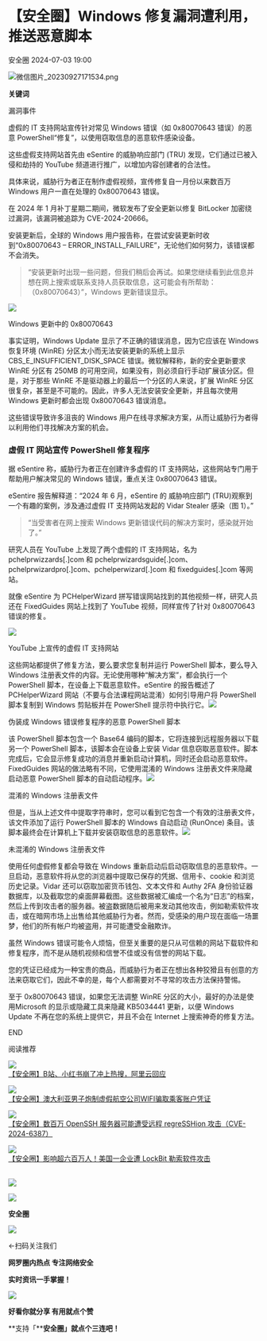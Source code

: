 #  【安全圈】Windows 修复漏洞遭利用，推送恶意脚本   
 安全圈   2024-07-03 19:00  
  
![](https://mmbiz.qpic.cn/sz_mmbiz_png/aBHpjnrGylgOvEXHviaXu1fO2nLov9bZ055v7s8F6w1DD1I0bx2h3zaOx0Mibd5CngBwwj2nTeEbupw7xpBsx27Q/640?wx_fmt=png&from=appmsg "微信图片_20230927171534.png")  
  
  
**关键词**  
  
  
  
漏洞事件  
  
  
虚假的 IT 支持网站宣传针对常见 Windows 错误（如 0x80070643 错误）的恶意 PowerShell“修复”，以使用窃取信息的恶意软件感染设备。  
  
这些虚假支持网站首先由 eSentire 的威胁响应部门 (TRU) 发现，它们通过已被入侵和劫持的 YouTube 频道进行推广，以增加内容创建者的合法性。  
  
具体来说，威胁行为者正在制作虚假视频，宣传修复自一月份以来数百万 Windows 用户一直在处理的 0x80070643 错误。  
  
在 2024 年 1 月补丁星期二期间，微软发布了安全更新以修复 BitLocker 加密绕过漏洞，该漏洞被追踪为 CVE-2024-20666。  
  
安装更新后，全球的 Windows 用户报告称，在尝试安装更新时收到“0x80070643 – ERROR_INSTALL_FAILURE”，无论他们如何努力，该错误都不会消失。  
> “安装更新时出现一些问题，但我们稍后会再试。如果您继续看到此信息并想在网上搜索或联系支持人员获取信息，这可能会有所帮助：（0x80070643）”，Windows 更新错误显示。  
  
  
![](https://mmbiz.qpic.cn/sz_mmbiz_png/aBHpjnrGylg5HmJHohtKbicUic2JlWJ2xG6iaC1t0HTLo0t561v3RG1VqIfVGX6ZSa7cwugnWa7r7uXOB3aIJI4PA/640?wx_fmt=png&from=appmsg "")  
  
Windows 更新中的 0x80070643  
  
  
事实证明，Windows Update 显示了不正确的错误消息，因为它应该在 Windows 恢复环境 (WinRE) 分区太小而无法安装更新的系统上显示 CBS_E_INSUFFICIENT_DISK_SPACE 错误。微软解释称，新的安全更新要求 WinRE 分区有 250MB 的可用空间，如果没有，则必须自行手动扩展该分区。但是，对于那些 WinRE 不是驱动器上的最后一个分区的人来说，扩展 WinRE 分区很复杂，甚至是不可能的。因此，许多人无法安装安全更新，并且每次使用 Windows 更新时都会出现 0x80070643 错误消息。  
  
这些错误导致许多沮丧的 Windows 用户在线寻求解决方案，从而让威胁行为者得以利用他们寻找解决方案的机会。  
### 虚假 IT 网站宣传 PowerShell 修复程序  
  
据 eSentire 称，威胁行为者正在创建许多虚假的 IT 支持网站，这些网站专门用于帮助用户解决常见的 Windows 错误，重点关注 0x80070643 错误。  
  
eSentire 报告解释道：“2024 年 6 月，eSentire 的 威胁响应部门 (TRU)观察到一个有趣的案例，涉及通过虚假 IT 支持网站发起的 Vidar Stealer 感染（图 1）。”  
> “当受害者在网上搜索 Windows 更新错误代码的解决方案时，感染就开始了。”  
  
  
研究人员在 YouTube 上发现了两个虚假的 IT 支持网站，名为 pchelprwizzards[.]com 和 pchelprwizardsguide[.]com、pchelprwizardpro[.]com、pchelperwizard[.]com 和 fixedguides[.]com 等网站。  
  
就像 eSentire 为 PCHelperWizard 拼写错误网站找到的其他视频一样，研究人员还在 FixedGuides 网站上找到了 YouTube 视频，同样宣传了针对 0x80070643 错误的修复。  
  
![](https://mmbiz.qpic.cn/sz_mmbiz_png/aBHpjnrGylg5HmJHohtKbicUic2JlWJ2xGpSbF1qrRM2iaHr4SiajCF0ibbbGAZNrglyp7fH9vsFnT4YuPBPSrQbcAQ/640?wx_fmt=png&from=appmsg "")  
  
YouTube 上宣传的虚假 IT 支持网站  
  
这些网站都提供了修复方法，要么要求您复制并运行 PowerShell 脚本，要么导入 Windows 注册表文件的内容。无论使用哪种“解决方案”，都会执行一个 PowerShell 脚本，在设备上下载恶意软件。eSentire 的报告概述了 PCHelperWizard 网站（不要与合法课程网站混淆）如何引导用户将 PowerShell 脚本复制到 Windows 剪贴板并在 PowerShell 提示符中执行它。![](https://mmbiz.qpic.cn/sz_mmbiz_png/aBHpjnrGylg5HmJHohtKbicUic2JlWJ2xGJaic1pCWyXEEF4bn4mYojyOGlibQicziaOcqPYfgljaXFHtQp0vfP9WQPg/640?wx_fmt=png&from=appmsg "")  
  
  
伪装成 Windows 错误修复程序的恶意 PowerShell 脚本  
  
该 PowerShell 脚本包含一个 Base64 编码的脚本，它将连接到远程服务器以下载另一个 PowerShell 脚本，该脚本会在设备上安装 Vidar 信息窃取恶意软件。脚本完成后，它会显示修复成功的消息并重新启动计算机，同时还会启动恶意软件。FixedGuides 网站的做法略有不同，它使用混淆的 Windows 注册表文件来隐藏启动恶意 PowerShell 脚本的自动启动程序。![](https://mmbiz.qpic.cn/sz_mmbiz_png/aBHpjnrGylg5HmJHohtKbicUic2JlWJ2xGib2drIGEHSe6auEF7CRtxdicZZ9pNtUV5qbHTFiapoSA3yQw699541KTw/640?wx_fmt=png&from=appmsg "")  
  
  
混淆的 Windows 注册表文件  
  
但是，当从上述文件中提取字符串时，您可以看到它包含一个有效的注册表文件，该文件添加了运行 PowerShell 脚本的 Windows 自动启动 (RunOnce) 条目。该脚本最终会在计算机上下载并安装窃取信息的恶意软件。![](https://mmbiz.qpic.cn/sz_mmbiz_png/aBHpjnrGylg5HmJHohtKbicUic2JlWJ2xGuj6P0DuZtcOfhJsyBYtj3gicLic2rPOyWS1MoYvRLYlvYfyibbpTxvUxQ/640?wx_fmt=png&from=appmsg "")  
  
  
未混淆的 Windows 注册表文件  
  
使用任何虚假修复都会导致在 Windows 重新启动后启动窃取信息的恶意软件。一旦启动，恶意软件将从您的浏览器中提取已保存的凭据、信用卡、cookie 和浏览历史记录。Vidar 还可以窃取加密货币钱包、文本文件和 Authy 2FA 身份验证器数据库，以及截取您的桌面屏幕截图。这些数据被汇编成一个名为“日志”的档案，然后上传到攻击者的服务器。被盗数据随后被用来发动其他攻击，例如勒索软件攻击，或在暗网市场上出售给其他威胁行为者。然而，受感染的用户现在面临一场噩梦，他们的所有帐户均被盗用，并可能遭受金融欺诈。  
  
虽然 Windows 错误可能令人烦恼，但至关重要的是只从可信赖的网站下载软件和修复程序，而不是从随机视频和信誉不佳或没有信誉的网站下载。  
  
您的凭证已经成为一种宝贵的商品，而威胁行为者正在想出各种狡猾且有创意的方法来窃取它们，因此不幸的是，每个人都需要对不寻常的攻击方法保持警惕。  
  
至于 0x80070643 错误，如果您无法调整 WinRE 分区的大小，最好的办法是使用Microsoft 的显示或隐藏工具来隐藏 KB5034441 更新，以便 Windows Update 不再在您的系统上提供它，并且不会在 Internet 上搜索神奇的修复方法。  
  
  
END  
  
  
阅读推荐  
  
  
![](https://mmbiz.qpic.cn/sz_mmbiz_jpg/aBHpjnrGylg5HmJHohtKbicUic2JlWJ2xG0fkcpdIpmfI1a46JPwcS7kASB3O0JUF3WPiamOsFB9GSibtqU0jicudbg/640?wx_fmt=jpeg "")  
[【安全圈】B站、小红书崩了冲上热搜，阿里云回应](http://mp.weixin.qq.com/s?__biz=MzIzMzE4NDU1OQ==&mid=2652062466&idx=1&sn=893b1ad979f3829744b10bf36d2445c6&chksm=f36e6f42c419e6545b1780b268ffcac2a45b75b982317ee6e8b17a79713a8a8ff0b07ebe14b2&scene=21#wechat_redirect)  
  
  
  
![](https://mmbiz.qpic.cn/sz_mmbiz_jpg/aBHpjnrGyljj9HEMyo2iaeKjeKeYiaIvj2OENLhW6ljKbKsAiauje6Ww7tuWHeeMdlngOtAAr4PZPVyusJp7FWarg/640?wx_fmt=jpeg "")  
[【安全圈】澳大利亚男子炮制虚假航空公司WIFI骗取乘客账户凭证](http://mp.weixin.qq.com/s?__biz=MzIzMzE4NDU1OQ==&mid=2652062466&idx=2&sn=eb5901a40b0ce569b391c2509f29bf81&chksm=f36e6f42c419e654aa22a4d58ce39eecd6320fed3ba8ef2d74a967c4afdf8c8a44670ad98dd7&scene=21#wechat_redirect)  
  
  
  
![](https://mmbiz.qpic.cn/sz_mmbiz_jpg/aBHpjnrGylg5HmJHohtKbicUic2JlWJ2xGX1aSPSlwFqa8cUGAtyAngJDe2JSzdBy2pa28KnVfsQnCazrY87osOA/640?wx_fmt=jpeg "")  
[【安全圈】数百万 OpenSSH 服务器可能遭受远程 regreSSHion 攻击（CVE-2024-6387）](http://mp.weixin.qq.com/s?__biz=MzIzMzE4NDU1OQ==&mid=2652062466&idx=3&sn=4dfe5314c316497a5472075715addb64&chksm=f36e6f42c419e6545ff5723e21946f0585f854c86b309bc58c4b329798deb87d9c2d854f8a9c&scene=21#wechat_redirect)  
  
  
  
![](https://mmbiz.qpic.cn/sz_mmbiz_jpg/aBHpjnrGylg5HmJHohtKbicUic2JlWJ2xGdDN9zXWVeOYNu0qMAyKPvNHPWtUribIoQQ9XdeKBCRibuXhWSmjpibbEA/640?wx_fmt=jpeg "")  
[【安全圈】影响超六百万人！美国一企业遭 LockBit 勒索软件攻击](http://mp.weixin.qq.com/s?__biz=MzIzMzE4NDU1OQ==&mid=2652062466&idx=4&sn=94a51092a4c2e8009cd101689599ee4b&chksm=f36e6f42c419e6545df8df3c891b3c47ad55859088479f2152d7c673a6979ebaee88961106e5&scene=21#wechat_redirect)  
                                                                    
  
  
  
  
  
![](https://mmbiz.qpic.cn/mmbiz_gif/aBHpjnrGylgeVsVlL5y1RPJfUdozNyCEft6M27yliapIdNjlcdMaZ4UR4XxnQprGlCg8NH2Hz5Oib5aPIOiaqUicDQ/640?wx_fmt=gif "")  
  
  
  
![](https://mmbiz.qpic.cn/mmbiz_png/aBHpjnrGylgeVsVlL5y1RPJfUdozNyCEDQIyPYpjfp0XDaaKjeaU6YdFae1iagIvFmFb4djeiahnUy2jBnxkMbaw/640?wx_fmt=png "")  
  
**安全圈**  
  
![](https://mmbiz.qpic.cn/mmbiz_gif/aBHpjnrGylgeVsVlL5y1RPJfUdozNyCEft6M27yliapIdNjlcdMaZ4UR4XxnQprGlCg8NH2Hz5Oib5aPIOiaqUicDQ/640?wx_fmt=gif "")  
  
  
←扫码关注我们  
  
**网罗圈内热点 专注网络安全**  
  
**实时资讯一手掌握！**  
  
  
![](https://mmbiz.qpic.cn/mmbiz_gif/aBHpjnrGylgeVsVlL5y1RPJfUdozNyCE3vpzhuku5s1qibibQjHnY68iciaIGB4zYw1Zbl05GQ3H4hadeLdBpQ9wEA/640?wx_fmt=gif "")  
  
**好看你就分享 有用就点个赞**  
  
**支持「****安全圈」就点个三连吧！**  
  
